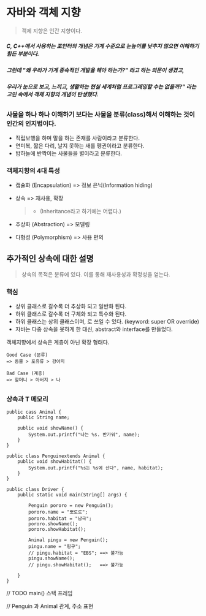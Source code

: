 # 자바와 객체 지향

> 객제 지향은 인간 지향이다.
 
##### C, C++에서 사용하는 포인터의 개념은 기계 수준으로 눈높이를 낮추지 않으면 이해하기 힘든 부분이다. 
##### 그런데 "왜 우리가 기계 종속적인 개발을 해야 하는가?" 라고 하는 의문이 생겼고, 
##### 우리가 눈으로 보고, 느끼고, 생활하는 현실 세계처럼 프로그래밍할 수는 없을까?" 라는고민 속에서 객체 지향의 개념이 탄생했다. 

##

### 사물을 하나 하나 이해하기 보다는 사물을 분류(class)해서 이해하는 것이 인간의 인지법이다.

- 직립보행을 하며 말을 하는 존재를 사람이라고 분류한다.
- 연미복, 짧은 다리, 날지 못하는 새를 펭귄이라고 분류한다.
- 밤하늘에 반짝이는 사물들을 별이라고 분류한다.

### 객체지향의 4대 특성
- 캡슐화 (Encapsulation) => 정보 은닉(Information hiding)

- 상속 => 재사용, 확장
    >- (Inheritance라고 하기에는 어렵다.)

- 추상화 (Abstraction) => 모델링

- 다형성 (Polymorphism) => 사용 편의

## 추가적인 상속에 대한 설명

> 상속의 목적은 분류에 있다. 이를 통해 재사용성과 확정성을 얻는다.

### 핵심
- 상위 클래스로 갈수록 더 추상화 되고 일반화 된다.
- 하위 클래스로 갈수록 더 구체화 되고 특수화 된다.
- 하위 클래스는 상위 클래스이며, 로 쓰일 수 있다. (keyword: super OR override)
- 자바는 다중 상속을 못하게 한 대신, abstract와 interface를 만들었다.

객체지향에서 상속은 계층이 아닌 확장 형태다.
```
Good Case (분류)
=> 동물 > 포유류 > 강아지

Bad Case (계층)
=> 할머니 > 아버지 > 나
```

##

### 상속과 T 메모리

```
public cass Animal {
    public String name;

    public void showName() {
        System.out.printf("나는 %s. 반가워", name);
    }
}

public class Penguinextends Animal {
    public void showHabitat() {
        System.out.printf("%s는 %s에 산다", name, habitat);
    }
}

public class Driver {
    public static void main(String[] args) {
        
        Penguin pororo = new Penguin();
        pororo.name = "뽀로로";
        pororo.habitat = "남극";
        pororo.showName();
        pororo.showHabitat();

        Animal pingu = new Penguin();
        pingu.name = "핑구";
        // pingu.habitat = "EBS"; ==> 불가능
        pingu.showName();
        // pingu.showHabitat();   ==> 불가능
        
    }
}
```

// TODO main() 스택 프레임

// Penguin 과 Animal 관계, 주소 표현